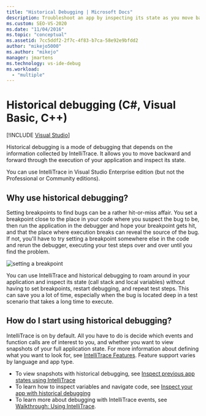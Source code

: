 ```yaml
---
title: "Historical Debugging | Microsoft Docs"
description: Troubleshoot an app by inspecting its state as you move backward and forward through its execution. Intellitrace collects the information for this capability.
ms.custom: SEO-VS-2020
ms.date: "11/04/2016"
ms.topic: "conceptual"
ms.assetid: 7cc5ddf2-2f7c-4f83-b7ca-58e92e9bfdd2
author: "mikejo5000"
ms.author: "mikejo"
manager: jmartens
ms.technology: vs-ide-debug
ms.workload:
  - "multiple"
---
```

# Historical debugging (C#, Visual Basic, C++)

 [!INCLUDE [Visual Studio](~/includes/applies-to-version/vs-windows-only.md)]

Historical debugging is a mode of debugging that depends on the information collected by IntelliTrace. It allows you to move backward and forward through the execution of your application and inspect its state.

 You can use IntelliTrace in Visual Studio Enterprise edition (but not the Professional or Community editions).

## Why use historical debugging?

 Setting breakpoints to find bugs can be a rather hit-or-miss affair. You set a breakpoint close to the place in your code where you suspect the bug to be, then run the application in the debugger and hope your breakpoint gets hit, and that the place where execution breaks can reveal the source of the bug. If not, you'll have to try setting a breakpoint somewhere else in the code and rerun the debugger, executing your test steps over and over until you find the problem.

 ![setting a breakpoint](../debugger/media/breakpointprocesa.png "BreakpointProcesa")

 You can use IntelliTrace and historical debugging to roam around in your application and inspect its state (call stack and local variables) without having to set breakpoints, restart debugging, and repeat test steps. This can save you a lot of time, especially when the bug is located deep in a test scenario that takes a long time to execute.

## How do I start using historical debugging?

IntelliTrace is on by default. All you have to do is decide which events and function calls are of interest to you, and whether you want to view snapshots of your full application state. For more information about defining what you want to look for, see [IntelliTrace Features](../debugger/intellitrace-features.md). Feature support varies by language and app type.

- To view snapshots with historical debugging, see [Inspect previous app states using IntelliTrace](../debugger/view-historical-application-state.md)
- To learn how to inspect variables and navigate code, see [Inspect your app with historical debugging](../debugger/historical-debugging-inspect-app.md)
- To learn more about debugging with IntelliTrace events, see [Walkthrough: Using IntelliTrace](../debugger/walkthrough-using-intellitrace.md).